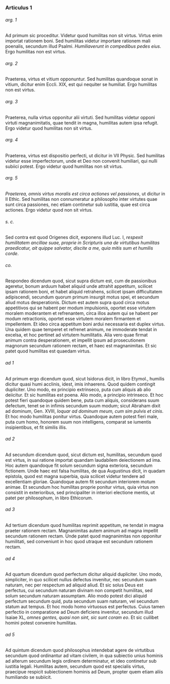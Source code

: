 ### Articulus 1

###### arg. 1
Ad primum sic proceditur. Videtur quod humilitas non sit virtus. Virtus enim importat rationem boni. Sed humilitas videtur importare rationem mali poenalis, secundum illud Psalmi. *Humiliaverunt in compedibus pedes eius*. Ergo humilitas non est virtus.

###### arg. 2
Praeterea, virtus et vitium opponuntur. Sed humilitas quandoque sonat in vitium, dicitur enim Eccli. XIX, est qui nequiter se humiliat. Ergo humilitas non est virtus.

###### arg. 3
Praeterea, nulla virtus opponitur alii virtuti. Sed humilitas videtur opponi virtuti magnanimitatis, quae tendit in magna, humilitas autem ipsa refugit. Ergo videtur quod humilitas non sit virtus.

###### arg. 4
Praeterea, virtus est dispositio perfecti, ut dicitur in VII Physic. Sed humilitas videtur esse imperfectorum, unde et Deo non convenit humiliari, qui nulli subiici potest. Ergo videtur quod humilitas non sit virtus.

###### arg. 5
*Praeterea, omnis virtus moralis est circa actiones vel passiones*, ut dicitur in II Ethic. Sed humilitas non connumeratur a philosopho inter virtutes quae sunt circa passiones, nec etiam continetur sub iustitia, quae est circa actiones. Ergo videtur quod non sit virtus.

###### s. c.
Sed contra est quod Origenes dicit, exponens illud Luc. I, *respexit humilitatem ancillae suae, proprie in Scripturis una de virtutibus humilitas praedicatur, ait quippe salvator, discite a me, quia mitis sum et humilis corde*.

###### co.
Respondeo dicendum quod, sicut supra dictum est, cum de passionibus ageretur, bonum arduum habet aliquid unde attrahit appetitum, scilicet ipsam rationem boni, et habet aliquid retrahens, scilicet ipsam difficultatem adipiscendi, secundum quorum primum insurgit motus spei, et secundum aliud motus desperationis. Dictum est autem supra quod circa motus appetitivos qui se habent per modum impulsionis, oportet esse virtutem moralem moderantem et refrenantem, circa illos autem qui se habent per modum retractionis, oportet esse virtutem moralem firmantem et impellentem. Et ideo circa appetitum boni ardui necessaria est duplex virtus. Una quidem quae temperet et refrenet animum, ne immoderate tendat in excelsa, et hoc pertinet ad virtutem humilitatis. Alia vero quae firmat animum contra desperationem, et impellit ipsum ad prosecutionem magnorum secundum rationem rectam, et haec est magnanimitas. Et sic patet quod humilitas est quaedam virtus.

###### ad 1
Ad primum ergo dicendum quod, sicut Isidorus dicit, in libro Etymol., humilis dicitur quasi humi acclinis, idest, imis inhaerens. Quod quidem contingit dupliciter. Uno modo, ex principio extrinseco, puta cum aliquis ab alio deiicitur. Et sic humilitas est poena. Alio modo, a principio intrinseco. Et hoc potest fieri quandoque quidem bene, puta cum aliquis, considerans suum defectum, tenet se in infimis secundum suum modum; sicut Abraham dixit ad dominum, Gen. XVIII, *loquar ad dominum meum, cum sim pulvis et cinis*. Et hoc modo humilitas ponitur virtus. Quandoque autem potest fieri male, puta cum homo, honorem suum non intelligens, comparat se iumentis insipientibus, et fit similis illis.

###### ad 2
Ad secundum dicendum quod, sicut dictum est, humilitas, secundum quod est virtus, in sui ratione importat quandam laudabilem deiectionem ad ima. Hoc autem quandoque fit solum secundum signa exteriora, secundum fictionem. Unde haec est falsa humilitas, de qua Augustinus dicit, in quadam epistola, quod est magna superbia, quia scilicet videtur tendere ad excellentiam gloriae. Quandoque autem fit secundum interiorem motum animae. Et secundum hoc humilitas proprie ponitur virtus, quia virtus non consistit in exterioribus, sed principaliter in interiori electione mentis, ut patet per philosophum, in libro Ethicorum.

###### ad 3
Ad tertium dicendum quod humilitas reprimit appetitum, ne tendat in magna praeter rationem rectam. Magnanimitas autem animum ad magna impellit secundum rationem rectam. Unde patet quod magnanimitas non opponitur humilitati, sed conveniunt in hoc quod utraque est secundum rationem rectam.

###### ad 4
Ad quartum dicendum quod perfectum dicitur aliquid dupliciter. Uno modo, simpliciter, in quo scilicet nullus defectus invenitur, nec secundum suam naturam, nec per respectum ad aliquid aliud. Et sic solus Deus est perfectus, cui secundum naturam divinam non competit humilitas, sed solum secundum naturam assumptam. Alio modo potest dici aliquid perfectum secundum quid, puta secundum suam naturam, vel secundum statum aut tempus. Et hoc modo homo virtuosus est perfectus. Cuius tamen perfectio in comparatione ad Deum deficiens invenitur, secundum illud Isaiae XL, *omnes gentes, quasi non sint, sic sunt coram eo*. Et sic cuilibet homini potest convenire humilitas.

###### ad 5
Ad quintum dicendum quod philosophus intendebat agere de virtutibus secundum quod ordinantur ad vitam civilem, in qua subiectio unius hominis ad alterum secundum legis ordinem determinatur, et ideo continetur sub iustitia legali. Humilitas autem, secundum quod est specialis virtus, praecipue respicit subiectionem hominis ad Deum, propter quem etiam aliis humiliando se subiicit.

